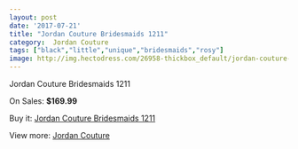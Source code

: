 ```yaml
---
layout: post
date: '2017-07-21'
title: "Jordan Couture Bridesmaids 1211"
category:  Jordan Couture
tags: ["black","little","unique","bridesmaids","rosy"]
image: http://img.hectodress.com/26958-thickbox_default/jordan-couture-bridesmaids-1211.jpg
---
```

Jordan Couture Bridesmaids 1211

On Sales: **$169.99**
<a href="https://www.hectodress.com/-jordan-couture/12553-jordan-couture-bridesmaids-1211.html"><amp-img layout="responsive" width="600" height="600" src="//img.hectodress.com/26958-thickbox_default/jordan-couture-bridesmaids-1211.jpg" alt="Jordan Couture Bridesmaids 1211 0" /></a>

Buy it: [Jordan Couture Bridesmaids 1211](https://www.hectodress.com/-jordan-couture/12553-jordan-couture-bridesmaids-1211.html "Jordan Couture Bridesmaids 1211")

View more: [ Jordan Couture](https://www.hectodress.com/192--jordan-couture " Jordan Couture")